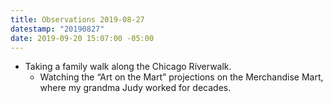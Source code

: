 ```yaml
---
title: Observations 2019-08-27
datestamp: "20190827"
date: 2019-09-20 15:07:00 -05:00
---
```


- Taking a family walk along the Chicago Riverwalk.
	- Watching the “Art on the Mart” projections on the Merchandise Mart, where my grandma Judy worked for decades.
